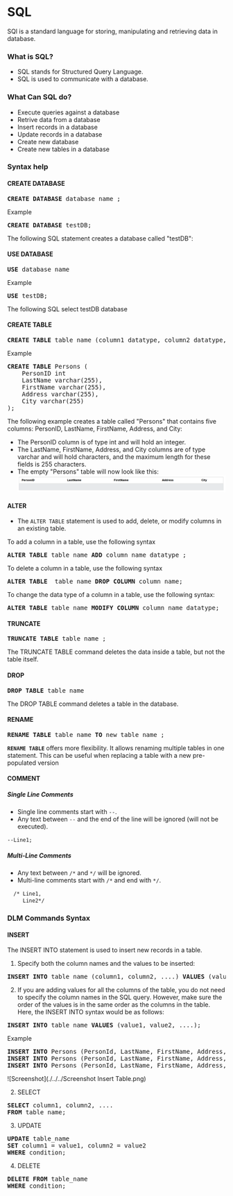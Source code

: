 # SQL
SQl is a standard language for storing, manipulating and retrieving data in database.

### What is SQL?
- SQL stands for Structured Query Language.
- SQL is used to communicate with a database.

### What Can SQL do?
- Execute queries against a database
- Retrive data from a database
- Insert records in a database
- Update records in a database
- Create new database
- Create new tables in a database

### Syntax help

#### CREATE DATABASE
<pre>
<b>CREATE DATABASE</b> database_name ; 
</pre>
Example
<pre>
<b>CREATE DATABASE</b> testDB;
</pre>
The following SQL statement creates a database called "testDB":


#### USE DATABASE
<pre>
<b>USE</b> database_name 
</pre>
Example
<pre>
<b>USE</b> testDB;
</pre>
The following SQL select testDB database


#### CREATE TABLE
<pre>
<b>CREATE TABLE</b> table_name (column1 datatype, column2 datatype, .......) ;
</pre>
Example
<pre>
<b>CREATE TABLE</b> Persons (
    PersonID int
    LastName varchar(255),
    FirstName varchar(255),
    Address varchar(255),
    City varchar(255)
);
</pre>
The following example creates a table called "Persons" that contains five columns: PersonID, LastName, FirstName, Address, and City:
- The PersonID column is of type int and will hold an integer.
- The LastName, FirstName, Address, and City columns are of type varchar and will hold characters, and the maximum length for these fields is 255 characters.
- The empty "Persons" table will now look like this:
![Screenshot](https://github.com/Shamir14feb/Written-Communication/blob/main/Screenshot%20Create%20Table.png?raw=true)


#### ALTER
- The `ALTER TABLE` statement is used to add, delete, or modify columns in an existing table.

To add a column in a table, use the following syntax
<pre>
<b>ALTER TABLE</b> table_name <b>ADD</b> column_name datatype ; 
</pre>

To delete a column in a table, use the following syntax
<pre>
<b>ALTER TABLE </b> table_name <b>DROP COLUMN</b> column_name;
</pre>

To change the data type of a column in a table, use the following syntax:
<pre>
<b>ALTER TABLE</b> table_name <b>MODIFY COLUMN</b> column_name datatype;
</pre>



#### TRUNCATE
<pre>
<b>TRUNCATE TABLE</b> table_name ; 
</pre>
The TRUNCATE TABLE command deletes the data inside a table, but not the table itself.



#### DROP
<pre>
<b>DROP TABLE</b> table_name
</pre>
The DROP TABLE command deletes a table in the database.



#### RENAME
<pre>
<b>RENAME TABLE</b> table_name <b>TO</b> new_table_name ;
</pre>
**`RENAME TABLE`** offers more flexibility. It allows renaming multiple tables in one statement. This can be useful when replacing a table with a new pre-populated version



#### COMMENT
   ##### Single Line Comments
   - Single line comments start with `--`.
   - Any text between `--` and the end of the line will be ignored (will not be executed).
  ``` 
  --Line1; 
  ```
  
   ##### Multi-Line Comments
   - Any text between `/*` and `*/` will be ignored.
   - Multi-line comments start with `/*` and end with `*/`.
  ``` 
    /* Line1,
       Line2*/ 
  ```



### DLM Commands Syntax

#### INSERT 
The INSERT INTO statement is used to insert new records in a table.
1. Specify both the column names and the values to be inserted:
<pre>
<b>INSERT INTO</b> table_name (column1, column2, ....) <b>VALUES</b> (value1, value2, ....);
</pre>

2. If you are adding values for all the columns of the table, you do not need to specify the column names in the SQL query. However, make sure the order of the values is in the same order as the columns in the table. Here, the INSERT INTO syntax would be as follows:
<pre>
<b>INSERT INTO</b> table_name <b>VALUES</b> (value1, value2, ....);
</pre>
Example
<pre>
<b>INSERT INTO</b> Persons (PersonId, LastName, FirstName, Address, City) <b>VALUES</b> (1,'Hansen','Ola','Timoteivn 10','Sandnes');
<b>INSERT INTO</b> Persons (PersonId, LastName, FirstName, Address, City) <b>VALUES</b> (2,'Svendson','Tove','Borgvn 23','Sandnes');
<b>INSERT INTO</b> Persons (PersonId, LastName, FirstName, Address, City) <b>VALUES</b> (3,'Pettersen','Kari','Storgt 20','Stavanger');
</pre>
![Screenshot](./../../Screenshot Insert Table.png)


2. SELECT
<pre>
<b>SELECT</b> column1, column2, ....
<b>FROM</b> table_name;
</pre>

3. UPDATE
<pre>
<b>UPDATE</b> table_name
<b>SET</b> column1 = value1, column2 = value2
<b>WHERE</b> condition;
</pre>

4. DELETE
<pre>
<b>DELETE FROM</b> table_name
<b>WHERE</b> condition;
</pre>
